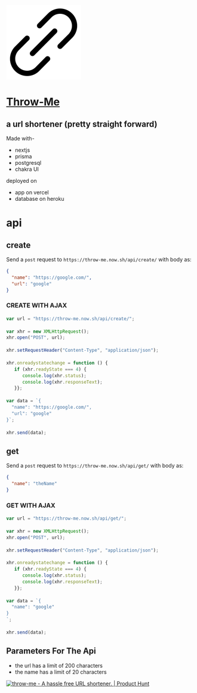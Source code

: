 ![icon](/public/favicon.ico)
# [Throw-Me](https://throw-me.now.sh/)
## a url shortener (pretty straight forward)

Made with-
- nextjs
- prisma
- postgresql
- chakra UI

deployed on
- app on vercel
- database on heroku

# api
## create
Send a `post` request to `https://throw-me.now.sh/api/create/`
with body as:
``` json
{
  "name": "https://google.com/",
  "url": "google"
}
```
### CREATE WITH AJAX
``` JavaScript
var url = "https://throw-me.now.sh/api/create/";

var xhr = new XMLHttpRequest();
xhr.open("POST", url);

xhr.setRequestHeader("Content-Type", "application/json");

xhr.onreadystatechange = function () {
   if (xhr.readyState === 4) {
      console.log(xhr.status);
      console.log(xhr.responseText);
   }};

var data = `{
  "name": "https://google.com/",
  "url": "google"
}`;

xhr.send(data);

```


## get
Send a `post` request to `https://throw-me.now.sh/api/get/`
with body as:
``` json
{
  "name": "theName"
}
```
### GET WITH AJAX
``` JavaScript
var url = "https://throw-me.now.sh/api/get/";

var xhr = new XMLHttpRequest();
xhr.open("POST", url);

xhr.setRequestHeader("Content-Type", "application/json");

xhr.onreadystatechange = function () {
   if (xhr.readyState === 4) {
      console.log(xhr.status);
      console.log(xhr.responseText);
   }};

var data = `{
  "name": "google"
}
`;

xhr.send(data);
```

## Parameters For The Api
- the url has a limit of 200 characters
- the name has a limit of 20 characters

<a href="https://www.producthunt.com/posts/throw-me?utm_source=badge-review&utm_medium=badge&utm_souce=badge-throw-me#discussion-body" target="_blank"><img src="https://api.producthunt.com/widgets/embed-image/v1/review.svg?post_id=321140&theme=light" alt="throw-me - A hassle free URL shortener. | Product Hunt" style="width: 250px; height: 54px;" width="250" height="54" /></a>
